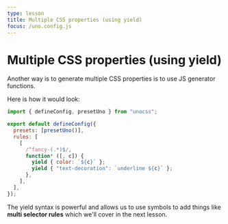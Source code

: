 ```yaml
---
type: lesson
title: Multiple CSS properties (using yield)
focus: /uno.config.js
---
```


# Multiple CSS properties (using yield)

Another way is to generate multiple CSS properties is to use JS generator functions.

Here is how it would look:

```js
import { defineConfig, presetUno } from "unocss";

export default defineConfig({
  presets: [presetUno()],
  rules: [
    [
      /^fancy-(.*)$/,
      function* ([, c]) {
        yield { color: `${c}` };
        yield { "text-decoration": `underline ${c}` };
      },
    ],
  ],
});
```

The yield syntax is powerful and allows us to use symbols to add things like **multi selector rules** which we'll cover in the next lesson.
